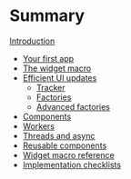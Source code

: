 # Summary

[Introduction](./introduction.md)

- [Your first app](./first_app.md)
- [The widget macro](./widget_macro.md)
- [Efficient UI updates](./efficient_ui.md)
  - [Tracker](./tracker.md)
  - [Factories](./factory.md)
  - [Advanced factories](./factory_advanced.md)
- [Components](./components.md)
- [Workers](./worker.md)
- [Threads and async](./threads_and_async.md)
- [Reusable components](./reusable_components.md)
- [Widget macro reference]()
- [Implementation checklists]()